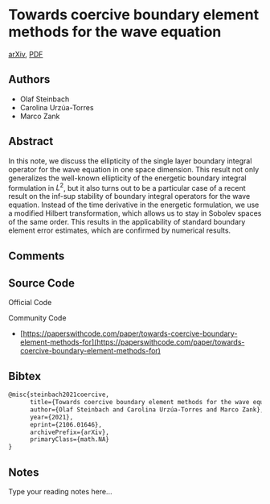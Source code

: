 
# Towards coercive boundary element methods for the wave equation

[arXiv](https://arxiv.org/abs/2106.01646), [PDF](https://arxiv.org/pdf/2106.01646.pdf)

## Authors

- Olaf Steinbach
- Carolina Urzúa-Torres
- Marco Zank

## Abstract

In this note, we discuss the ellipticity of the single layer boundary integral operator for the wave equation in one space dimension. This result not only generalizes the well-known ellipticity of the energetic boundary integral formulation in $L^2$, but it also turns out to be a particular case of a recent result on the inf-sup stability of boundary integral operators for the wave equation. Instead of the time derivative in the energetic formulation, we use a modified Hilbert transformation, which allows us to stay in Sobolev spaces of the same order. This results in the applicability of standard boundary element error estimates, which are confirmed by numerical results.

## Comments



## Source Code

Official Code



Community Code

- [https://paperswithcode.com/paper/towards-coercive-boundary-element-methods-for](https://paperswithcode.com/paper/towards-coercive-boundary-element-methods-for)

## Bibtex

```tex
@misc{steinbach2021coercive,
      title={Towards coercive boundary element methods for the wave equation}, 
      author={Olaf Steinbach and Carolina Urzúa-Torres and Marco Zank},
      year={2021},
      eprint={2106.01646},
      archivePrefix={arXiv},
      primaryClass={math.NA}
}
```

## Notes

Type your reading notes here...

